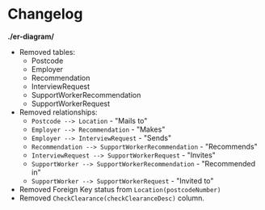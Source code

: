 # Changelog

**./er-diagram/**
* Removed tables:
	* Postcode
	* Employer
	* Recommendation
	* InterviewRequest
	* SupportWorkerRecommendation
	* SupportWorkerRequest
* Removed relationships:
	* `Postcode --> Location` - "Mails to"
	* `Employer --> Recommendation` - "Makes"
	* `Employer --> InterviewRequest` - "Sends"
	* `Recommendation --> SupportWorkerRecommendation` - "Recommends"
	* `InterviewRequest --> SupportWorkerRequest` - "Invites"
	* `SupportWorker --> SupportWorkerRecommendation` - "Recommended in"
	* `SupportWorker --> SupportWorkerRequest` - "Invited to"
* Removed Foreign Key status from `Location(postcodeNumber)`
* Removed `CheckClearance(checkClearanceDesc)` column.
